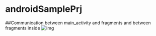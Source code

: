 # androidSamplePrj

##Communication between main_activity and fragments and between fragments inside
![img](https://user-images.githubusercontent.com/73010204/103456033-a8786500-4d35-11eb-8a9e-dbd6c04ea3f4.png)
